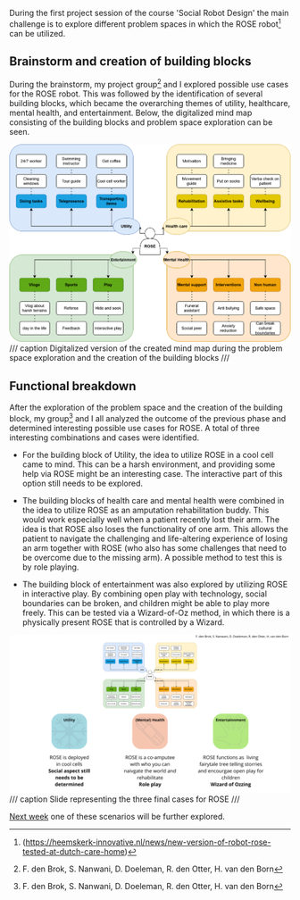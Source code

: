During the first project session of the course 'Social Robot Design' the main challenge is to explore different problem spaces in which the ROSE robot[^1] can be utilized. 

[^1]: (https://heemskerk-innovative.nl/news/new-version-of-robot-rose-tested-at-dutch-care-home)

## Brainstorm and creation of building blocks
During the brainstorm, my project group[^2] and I explored possible use cases for the ROSE robot. This was followed by the identification of several building blocks, which became the overarching themes of utility, healthcare, mental health, and entertainment. Below, the digitalized mind map consisting of the building blocks and problem space exploration can be seen.

[^2]: F. den Brok, S. Nanwani, D. Doeleman, R. den Otter, H. van den Born

![Problem space exploration](images/Rose_brainstorm.drawio.png)
/// caption
Digitalized version of the created mind map during the problem space exploration and the creation of the building blocks
///

## Functional breakdown

After the exploration of the problem space and the creation of the building block, my group[^2] and I all analyzed the outcome of the previous phase and determined interesting possible use cases for ROSE. A total of three interesting combinations and cases were identified. 

- For the building block of Utility, the idea to utilize ROSE in a cool cell came to mind. This can be a harsh environment, and providing some help via ROSE might be an interesting case. The interactive part of this option still needs to be explored.

- The building blocks of health care and mental health were combined in the idea to utilize ROSE as an amputation rehabilitation buddy. This would work especially well when a patient recently lost their arm. The idea is that ROSE also loses the functionality of one arm. This allows the patient to navigate the challenging and life-altering experience of losing an arm together with ROSE (who also has some challenges that need to be overcome due to the missing arm). A possible method to test this is by role playing.  

- The building block of entertainment was also explored by utilizing ROSE in interactive play. By combining open play with technology, social boundaries can be broken, and children might be able to play more freely. This can be tested via a Wizard-of-Oz method, in which there is a physically present ROSE that is controlled by a Wizard.

![ROSE cases final slide](images/Utility.png)
/// caption
Slide representing the three final cases for ROSE
///

[Next week](project2.md) one of these scenarios will be further explored.